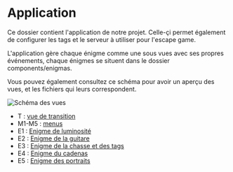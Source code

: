 # Application

Ce dossier contient l'application de notre projet.
Celle-çi permet également de configurer les tags et le serveur à utiliser pour l'escape game.

L'application gère chaque énigme comme une sous vues avec ses propres événements, chaque énigmes se situent dans le dossier components/enigmas.

Vous pouvez également consultez ce schéma pour avoir un aperçu des vues, et les fichiers qui leurs correspondent.

![Schéma des vues](./schéma.png)

- T : [vue de transition](https://github.com/CuadrosNicolas/ICreate2019/raw/master/SM_ART/components/breathingView.js)
- M1-M5 : [menus](https://github.com/CuadrosNicolas/ICreate2019/raw/master/SM_ART/menuView.js)
- E1 : [Enigme de luminosité](https://github.com/CuadrosNicolas/ICreate2019/raw/master/SM_ART/components/lumenView.js)
- E2 : [Enigme de la guitare](https://github.com/CuadrosNicolas/ICreate2019/raw/master/SM_ART/components/guitarView.js)
- E3 : [Enigme de la chasse et des tags](https://github.com/CuadrosNicolas/ICreate2019/raw/master/SM_ART/components/fillingCircleView.js)
- E4 : [Enigme du cadenas](https://github.com/CuadrosNicolas/ICreate2019/raw/master/SM_ART/components/soundView.js)
- E5 : [Enigme des portraits](https://github.com/CuadrosNicolas/ICreate2019/raw/master/SM_ART/components/swaperView.js)